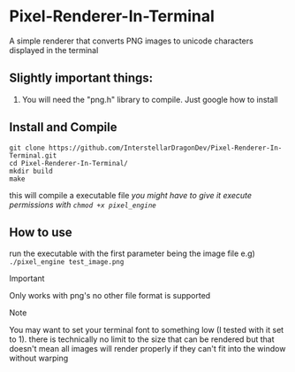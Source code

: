 # Pixel-Renderer-In-Terminal
A simple renderer that converts PNG images to unicode characters displayed in the terminal

## Slightly important things:
1) You will need the "png.h" library to compile. Just google how to install

## Install and Compile
```
git clone https://github.com/InterstellarDragonDev/Pixel-Renderer-In-Terminal.git
cd Pixel-Renderer-In-Terminal/
mkdir build
make
```
this will compile a executable file
*you might have to give it execute permissions with `chmod +x pixel_engine`*

## How to use
run the executable with the first parameter being the image file
e.g) `./pixel_engine test_image.png`
> [!IMPORTANT]
> Only works with png's no other file format is supported

> [!NOTE]
> You may want to set your terminal font to something low (I tested with it set to 1). there is technically no limit to the size that can be rendered but that doesn't mean all images will render properly if they can't fit into the window without warping



